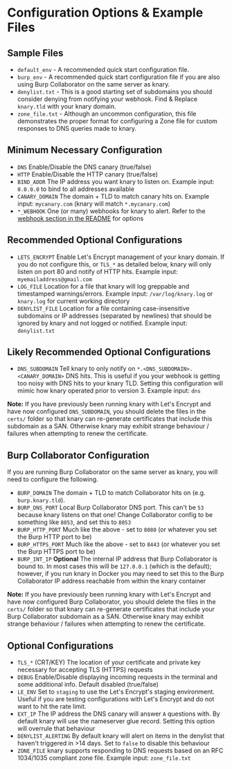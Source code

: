 # Configuration Options & Example Files

## Sample Files
* `default_env` - A recommended quick start configuration file.
* `burp_env` - A recommended quick start configuration file if you are also using Burp Collaborator on the same server as knary.
* `denylist.txt` - This is a good starting set of subdomains you should consider denying from notifying your webhook. Find & Replace `knary.tld` with your knary domain.
* `zone_file.txt` - Although an uncommon configuration, this file demonstrates the proper format for configuring a Zone file for custom responses to DNS queries made to knary.

## Minimum Necessary Configuration
* `DNS` Enable/Disable the DNS canary (true/false)
* `HTTP` Enable/Disable the HTTP canary (true/false)
* `BIND_ADDR` The IP address you want knary to listen on. Example input: `0.0.0.0` to bind to all addresses available
* `CANARY_DOMAIN` The domain + TLD to match canary hits on. Example input: `mycanary.com` (knary will match `*.mycanary.com`)
* `*_WEBHOOK` One (or many) webhooks for knary to alert. Refer to the [webhook section in the README](https://github.com/sudosammy/knary#supported-webhook-configurations) for options

## Recommended Optional Configurations
* `LETS_ENCRYPT` Enable Let's Encrypt management of your knary domain. If you do not configure this, or `TLS_*` as detailed below, knary will only listen on port 80 and notify of HTTP hits. Example input: `myemailaddress@gmail.com`
* `LOG_FILE` Location for a file that knary will log greppable and timestamped warnings/errors. Example input: `/var/log/knary.log` or `knary.log` for current working directory
* `DENYLIST_FILE` Location for a file containing case-insensitive subdomains or IP addresses (separated by newlines) that should be ignored by knary and not logged or notified. Example input: `denylist.txt` 

## Likely Recommended Optional Configurations
* `DNS_SUBDOMAIN` Tell knary to only notify on `*.<DNS_SUBDOMAIN>.<CANARY_DOMAIN>` DNS hits. This is useful if you your webhook is getting too noisy with DNS hits to your knary TLD. Setting this configuration will mimic how knary operated prior to version 3. Example input: `dns`

**Note:** If you have previously been running knary with Let's Encrypt and have now configured `DNS_SUBDOMAIN`, you should delete the files in the `certs/` folder so that knary can re-generate certificates that include this subdomain as a SAN. Otherwise knary may exhibit strange behaviour / failures when attempting to renew the certificate.

## Burp Collaborator Configuration
If you are running Burp Collaborator on the same server as knary, you will need to configure the following.
* `BURP_DOMAIN` The domain + TLD to match Collaborator hits on (e.g. `burp.knary.tld`).
* `BURP_DNS_PORT` Local Burp Collaborator DNS port. This can't be `53` because knary listens on that one! Change Collaborator config to be something like `8053`, and set this to `8053`
* `BURP_HTTP_PORT` Much like the above - set to `8080` (or whatever you set the Burp HTTP port to be)
* `BURP_HTTPS_PORT` Much like the above - set to `8443` (or whatever you set the Burp HTTPS port to be)
* `BURP_INT_IP` __Optional__ The internal IP address that Burp Collaborator is bound to. In most cases this will be `127.0.0.1` (which is the default); however, if you run knary in Docker you may need to set this to the Burp Collaborator IP address reachable from within the knary container

**Note:** If you have previously been running knary with Let's Encrypt and have now configured Burp Collaborator, you should delete the files in the `certs/` folder so that knary can re-generate certificates that include your Burp Collaborator subdomain as a SAN. Otherwise knary may exhibit strange behaviour / failures when attempting to renew the certificate.

## Optional Configurations
* `TLS_*` (CRT/KEY) The location of your certificate and private key necessary for accepting TLS (HTTPS) requests
* `DEBUG` Enable/Disable displaying incoming requests in the terminal and some additional info. Default disabled (true/false)
* `LE_ENV` Set to `staging` to use the Let's Encrypt's staging environment. Useful if you are testing configurations with Let's Encrypt and do not want to hit the rate limit.
* `EXT_IP` The IP address the DNS canary will answer `A` questions with. By default knary will use the nameserver glue record. Setting this option will overrule that behaviour
* `DENYLIST_ALERTING` By default knary will alert on items in the denylist that haven't triggered in >14 days. Set to `false` to disable this behaviour
* `ZONE_FILE` knary supports responding to DNS requests based on an RFC 1034/1035 compliant zone file. Example input: `zone_file.txt`
